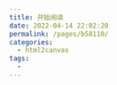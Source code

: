 ```yaml
---
title: 开始阅读
date: 2022-04-14 22:02:20
permalink: /pages/b58110/
categories:
  - html2canvas
tags:
  - 
---
```


